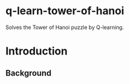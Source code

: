 # q-learn-tower-of-hanoi
Solves the Tower of Hanoi puzzle by Q-learning.
# Introduction
## Background
